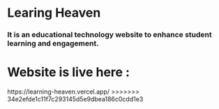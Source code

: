 <h1> Learing Heaven </h1>
<h3>It is an educational technology website to enhance student learning and engagement.</h3>
<h1 > Website is live here : </h1>
https://learning-heaven.vercel.app/
>>>>>>> 34e2efde1c11f7c293145d5e9dbea186c0cdd1e3
